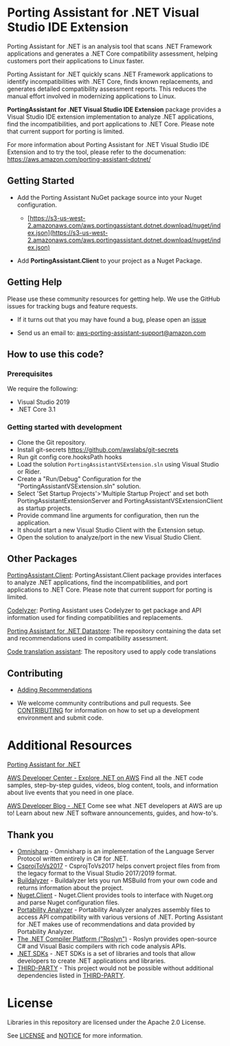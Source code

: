 # Porting Assistant for .NET Visual Studio IDE Extension
 
Porting Assistant for .NET is an analysis tool that scans .NET Framework applications and generates a .NET Core compatibility assessment, helping customers port their applications to Linux faster.
 
Porting Assistant for .NET quickly scans .NET Framework applications to identify incompatibilities with .NET Core, finds known replacements, and generates detailed compatibility assessment reports. This reduces the manual effort involved in modernizing applications to Linux.
 
**PortingAssistant for .NET Visual Studio IDE Extension**  package provides a Visual Studio IDE extension implementation to analyze .NET applications, find the incompatibilities, and port applications to .NET Core. Please note that current support for porting is limited.
 
For more information about Porting Assistant for .NET Visual Studio IDE Extension and to try the tool, please refer to the documenation: https://aws.amazon.com/porting-assistant-dotnet/

## Getting Started

* Add the Porting Assistant NuGet package source into your Nuget configuration. 
   * [https://s3-us-west-2.amazonaws.com/aws.portingassistant.dotnet.download/nuget/index.json](https://s3-us-west-2.amazonaws.com/aws.portingassistant.dotnet.download/nuget/index.json)
   
* Add **PortingAssistant.Client** to your project as a Nuget Package.

## Getting Help

Please use these community resources for getting help. We use the GitHub issues
for tracking bugs and feature requests.

* If it turns out that you may have found a bug,
  please open an [issue](https://github.com/aws/porting-assistant-dotnet-visual-studio-ide-extension/issues/new)
  
* Send us an email to: aws-porting-assistant-support@amazon.com
  
## How to use this code?

### Prerequisites

We require the following:

* Visual Studio 2019
* .NET Core 3.1

### Getting started with development

* Clone the Git repository.
* Install git-secrets https://github.com/awslabs/git-secrets
* Run git config core.hooksPath hooks
* Load the solution `PortingAssistantVSExtension.sln` using Visual Studio or Rider. 
* Create a "Run/Debug" Configuration for the "PortingAssistantVSExtension.sln" solution.
* Select 'Set Startup Projects'>'Multiple Startup Project' and set both PortingAssistantExtensionServer and PortingAssistantVSExtensionClient as startup projects.
* Provide command line arguments for configuration, then run the application.
* It should start a new Visual Studio Client with the Extension setup.
* Open the solution to analyze/port in the new Visual Studio Client.

## Other Packages
[PortingAssistant.Client](https://github.com/aws/porting-assistant-dotnet-client): PortingAssistant.Client package provides interfaces to analyze .NET applications, find the incompatibilities, and port applications to .NET Core. Please note that current support for porting is limited.

[Codelyzer](https://github.com/aws/codelyzer): Porting Assistant uses Codelyzer to get package and API information used for finding compatibilities and replacements.

[Porting Assistant for .NET Datastore](https://github.com/aws/porting-assistant-dotnet-datastore): The repository containing the data set and recommendations used in compatibility assessment.

[Code translation assistant](https://github.com/aws/cta): The repository used to apply code translations


## Contributing
* [Adding Recommendations](https://github.com/aws/porting-assistant-dotnet-datastore/blob/master/RECOMMENDATIONS.md)

* We welcome community contributions and pull requests. See
[CONTRIBUTING](./CONTRIBUTING.md) for information on how to set up a development
environment and submit code.

# Additional Resources
 
[Porting Assistant for .NET](https://docs.aws.amazon.com/portingassistant/index.html)
 
[AWS Developer Center - Explore .NET on AWS](https://aws.amazon.com/developer/language/net/)
Find all the .NET code samples, step-by-step guides, videos, blog content, tools, and information about live events that you need in one place.
 
[AWS Developer Blog - .NET](https://aws.amazon.com/blogs/developer/category/programing-language/dot-net/)
Come see what .NET developers at AWS are up to!  Learn about new .NET software announcements, guides, and how-to's.

## Thank you
* [Omnisharp](https://github.com/OmniSharp/csharp-language-server-protocol) - Omnisharp is an implementation of the Language Server Protocol written entirely in C# for .NET.
* [CsprojToVs2017](https://github.com/hvanbakel/CsprojToVs2017) - CsprojToVs2017 helps convert project files from from the legacy format to the Visual Studio 2017/2019 format.
* [Buildalyzer](https://github.com/daveaglick/Buildalyzer) - Buildalyzer lets you run MSBuild from your own code and returns information about the project.
* [Nuget.Client](https://github.com/NuGet/NuGet.Client) - Nuget.Client provides tools to interface with Nuget.org and parse Nuget configuration files.
* [Portability Analyzer](https://github.com/microsoft/dotnet-apiport) - Portability Analyzer analyzes assembly files to access API compatibility with various versions of .NET. Porting Assistant for .NET makes use of recommendations and data provided by Portability Analyzer.
* [The .NET Compiler Platform ("Roslyn")](https://github.com/dotnet/roslyn) - Roslyn provides open-source C# and Visual Basic compilers with rich code analysis APIs. 
* [.NET SDKs](https://dotnet.microsoft.com/) - .NET SDKs is a set of libraries and tools that allow developers to create .NET applications and libraries.
* [THIRD-PARTY](./LICENSE-THIRD-PARTY.txt) - This project would not be possible without additional dependencies listed in [THIRD-PARTY](./LICENSE-THIRD-PARTY.txt).

# License

Libraries in this repository are licensed under the Apache 2.0 License.

See [LICENSE](./LICENSE) and [NOTICE](./NOTICE) for more information.  
